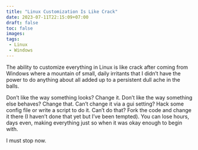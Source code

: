 ```yaml
---
title: "Linux Customization Is Like Crack"
date: 2023-07-11T22:15:09+07:00
draft: false
toc: false
images:
tags:
 - Linux
 - Windows
---
```

The ability to customize everything in Linux is like crack after coming from Windows where a mountain of small, daily irritants that I didn’t have the power to do anything about all added up to a persistent dull ache in the balls.
<!--more-->

Don’t like the way something looks? Change it. Don’t like the way something else behaves? Change that. Can’t change it via a gui setting? Hack some config file or write a script to do it. Can’t do that? Fork the code and change it there (I haven’t done that yet but I’ve been tempted). You can lose hours, days even, making everything just so when it was okay enough to begin with.

I must stop now.
